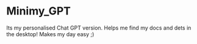 # Minimy_GPT
Its my personalised Chat GPT version. Helps me find my docs and dets in the desktop! Makes my day easy ;)
